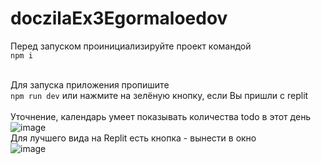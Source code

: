 # doczilaEx3Egormaloedov

Перед запуском проинициализируйте проект командой <br>
`npm i` <br> <br>

Для запуска приложения пропишите <br>
`npm run dev`<bt>
или нажмите на зелёную кнопку, если Вы пришли с replit
<br><br>
Уточнение, календарь умеет показывать количества todo в этот день<br>
![image](https://github.com/EgorMaloedov/doczilaEx3Egormaloedov/assets/56518726/7652c518-e42c-46b5-9104-9020189468c5)
<br>
Для лучшего вида на Replit есть кнопка - вынести в окно <br>
![image](https://github.com/EgorMaloedov/doczilaEx3Egormaloedov/assets/56518726/ec495edd-14bc-457c-9c2e-a40dd86730b8)

